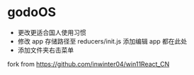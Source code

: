 # godoOS
- 更改更适合国人使用习惯
- 修改 app 存储路径至 reducers/init.js 添加编辑 app 都在此处
- 添加文件夹右击菜单




fork from https://github.com/inwinter04/win11React_CN